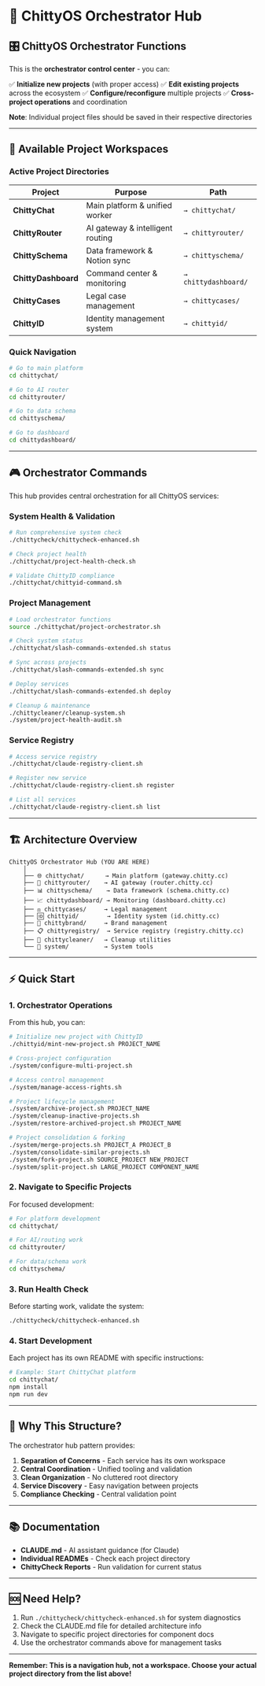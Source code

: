 # 🚦 ChittyOS Orchestrator Hub

## 🎛️ ChittyOS Orchestrator Functions

This is the **orchestrator control center** - you can:

✅ **Initialize new projects** (with proper access)
✅ **Edit existing projects** across the ecosystem
✅ **Configure/reconfigure** multiple projects
✅ **Cross-project operations** and coordination

**Note**: Individual project files should be saved in their respective directories

---

## 🎯 Available Project Workspaces

### Active Project Directories

| Project | Purpose | Path |
|---------|---------|------|
| **ChittyChat** | Main platform & unified worker | `→ chittychat/` |
| **ChittyRouter** | AI gateway & intelligent routing | `→ chittyrouter/` |
| **ChittySchema** | Data framework & Notion sync | `→ chittyschema/` |
| **ChittyDashboard** | Command center & monitoring | `→ chittydashboard/` |
| **ChittyCases** | Legal case management | `→ chittycases/` |
| **ChittyID** | Identity management system | `→ chittyid/` |

### Quick Navigation

```bash
# Go to main platform
cd chittychat/

# Go to AI router
cd chittyrouter/

# Go to data schema
cd chittyschema/

# Go to dashboard
cd chittydashboard/
```

---

## 🎮 Orchestrator Commands

This hub provides central orchestration for all ChittyOS services:

### System Health & Validation
```bash
# Run comprehensive system check
./chittycheck/chittycheck-enhanced.sh

# Check project health
./chittychat/project-health-check.sh

# Validate ChittyID compliance
./chittychat/chittyid-command.sh
```

### Project Management
```bash
# Load orchestrator functions
source ./chittychat/project-orchestrator.sh

# Check system status
./chittychat/slash-commands-extended.sh status

# Sync across projects
./chittychat/slash-commands-extended.sh sync

# Deploy services
./chittychat/slash-commands-extended.sh deploy

# Cleanup & maintenance
./chittycleaner/cleanup-system.sh
./system/project-health-audit.sh
```

### Service Registry
```bash
# Access service registry
./chittychat/claude-registry-client.sh

# Register new service
./chittychat/claude-registry-client.sh register

# List all services
./chittychat/claude-registry-client.sh list
```

---

## 🏗️ Architecture Overview

```
ChittyOS Orchestrator Hub (YOU ARE HERE)
    │
    ├── 🌐 chittychat/      → Main platform (gateway.chitty.cc)
    ├── 🤖 chittyrouter/    → AI gateway (router.chitty.cc)
    ├── 📊 chittyschema/    → Data framework (schema.chitty.cc)
    ├── 📈 chittydashboard/ → Monitoring (dashboard.chitty.cc)
    ├── ⚖️ chittycases/     → Legal management
    ├── 🆔 chittyid/        → Identity system (id.chitty.cc)
    ├── 🎨 chittybrand/     → Brand management
    ├── 📋 chittyregistry/  → Service registry (registry.chitty.cc)
    ├── 🧹 chittycleaner/   → Cleanup utilities
    └── 🔧 system/          → System tools
```

---

## ⚡ Quick Start

### 1. Orchestrator Operations
From this hub, you can:

```bash
# Initialize new project with ChittyID
./chittyid/mint-new-project.sh PROJECT_NAME

# Cross-project configuration
./system/configure-multi-project.sh

# Access control management
./system/manage-access-rights.sh

# Project lifecycle management
./system/archive-project.sh PROJECT_NAME
./system/cleanup-inactive-projects.sh
./system/restore-archived-project.sh PROJECT_NAME

# Project consolidation & forking
./system/merge-projects.sh PROJECT_A PROJECT_B
./system/consolidate-similar-projects.sh
./system/fork-project.sh SOURCE_PROJECT NEW_PROJECT
./system/split-project.sh LARGE_PROJECT COMPONENT_NAME
```

### 2. Navigate to Specific Projects
For focused development:

```bash
# For platform development
cd chittychat/

# For AI/routing work
cd chittyrouter/

# For data/schema work
cd chittyschema/
```

### 3. Run Health Check
Before starting work, validate the system:

```bash
./chittycheck/chittycheck-enhanced.sh
```

### 4. Start Development
Each project has its own README with specific instructions:

```bash
# Example: Start ChittyChat platform
cd chittychat/
npm install
npm run dev
```

---

## 🚨 Why This Structure?

The orchestrator hub pattern provides:

1. **Separation of Concerns** - Each service has its own workspace
2. **Central Coordination** - Unified tooling and validation
3. **Clean Organization** - No cluttered root directory
4. **Service Discovery** - Easy navigation between projects
5. **Compliance Checking** - Central validation point

---

## 📚 Documentation

- **CLAUDE.md** - AI assistant guidance (for Claude)
- **Individual READMEs** - Check each project directory
- **ChittyCheck Reports** - Run validation for current status

---

## 🆘 Need Help?

1. Run `./chittycheck/chittycheck-enhanced.sh` for system diagnostics
2. Check the CLAUDE.md file for detailed architecture info
3. Navigate to specific project directories for component docs
4. Use the orchestrator commands above for management tasks

---

**Remember: This is a navigation hub, not a workspace. Choose your actual project directory from the list above!**